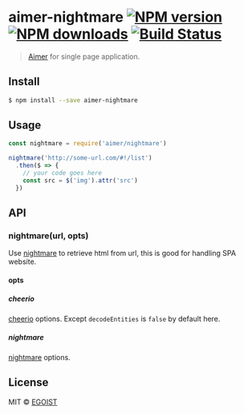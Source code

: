 # aimer-nightmare [![NPM version](https://img.shields.io/npm/v/aimer-nightmare.svg)](https://npmjs.com/package/aimer-nightmare) [![NPM downloads](https://img.shields.io/npm/dm/aimer-nightmare.svg)](https://npmjs.com/package/aimer-nightmare) [![Build Status](https://img.shields.io/circleci/project/egoist/aimer-nightmare/master.svg)](https://circleci.com/gh/egoist/aimer-nightmare)

> [Aimer](https://github.com/egoist/aimer) for single page application.

## Install

```bash
$ npm install --save aimer-nightmare
```

## Usage

```js
const nightmare = require('aimer/nightmare')

nightmare('http://some-url.com/#!/list')
  .then($ => {
    // your code goes here
    const src = $('img').attr('src')
  })
```

## API

### nightmare(url, opts)

Use [nightmare](https://github.com/segmentio/nightmare) to retrieve html from url, this is good for handling SPA website.

#### opts

##### cheerio

[cheerio](https://github.com/cheeriojs/cheerio) options. Except `decodeEntities` is `false` by default here.

##### nightmare

[nightmare](https://github.com/segmentio/nightmare) options.

## License

MIT © [EGOIST](https://github.com/egoist)
